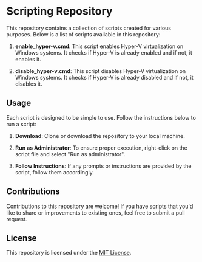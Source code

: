 # Scripting Repository

This repository contains a collection of scripts created for various purposes. Below is a list of scripts available in this repository:

1. **enable_hyper-v.cmd**: This script enables Hyper-V virtualization on Windows systems. It checks if Hyper-V is already enabled and if not, it enables it.

2. **disable_hyper-v.cmd**: This script disables Hyper-V virtualization on Windows systems. It checks if Hyper-V is already disabled and if not, it disables it.

## Usage

Each script is designed to be simple to use. Follow the instructions below to run a script:

1. **Download**: Clone or download the repository to your local machine.

2. **Run as Administrator**: To ensure proper execution, right-click on the script file and select "Run as administrator".

3. **Follow Instructions**: If any prompts or instructions are provided by the script, follow them accordingly.

## Contributions

Contributions to this repository are welcome! If you have scripts that you'd like to share or improvements to existing ones, feel free to submit a pull request.

## License

This repository is licensed under the [MIT License](LICENSE).